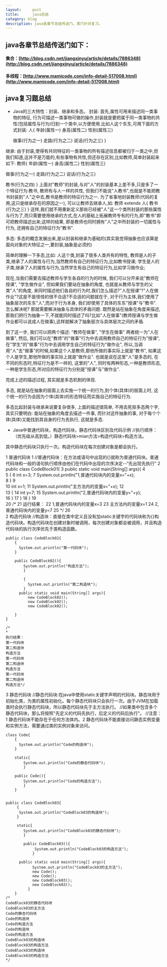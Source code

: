 ```yaml
---
layout:     post
title:      java总结
category: blog
description: java各章节总结传送门，真门针对复习。
---
```


## java各章节总结传送门如下：

#### 集合：[http://blog.csdn.net/jiangxinyu/article/details/7886348](http://blog.csdn.net/jiangxinyu/article/details/7886348)

#### 多线程：[http://www.mamicode.com/info-detail-517008.html](http://www.mamicode.com/info-detail-517008.html)

## java复习题总结 

* Java的三大特性：封装、继承和多态。
  封装:
        首先,属性可用来描述同一类事物的特征, 行为可描述一类事物可做的操作,封装就是要把属于同一类事物的共性(包括属性与行为)归到一个类中,以方便使用.比如人这个东东,可用下面的方式封装:
人{
    年龄(属性一)
    身高(属性二)
    性别(属性三)

    做事(行为之一)
    走路(行为之二)
    说话(行为之三)
}

继承:
     由于封装,使得有共同特征的一类事物的所有描述信息都被归于一类之中,但我们知道,这并不是万能的,有些事物有共性,但还存在区别,比如教师,简单封装起来如下:
教师{
年龄(属性一)
身高(属性二)
性别(属性三)

做事(行为之一)
走路(行为之二)
说话(行为之三)

教书(行为之四)
}
上面对"教师"的封装,与对"人"的封装基本上差不多,只是多了一个特征行为:教书,
教师有与人一样的共性, 但我们不能说"人教书",也就是不能把教书封装到"人"之中去,教书是教师的特征行为之一.  为了省事地封装教师(代码的复用,这只是继承存在的原因之一), 可以让教师去继承人,如:
 教师 extends 人{
    教书(行为之三)
}
这样,我们就不用重新定义那些已经被"人"这一个类所封装的那些属性与行为了,而只需要使用继承的方式,在人的基础上拓展教师专有的行为,即"教书"即可把教师描述出来;这样的结果, 即是教师也同时拥有"人"之中所封装的一切属性与行为, 还拥有自己的特征行为"教书".

多态:
     多态的概念发展出来,是以封装和继承为基础的(其实我觉得抽象也应该算是面向对象的大特征之一,要封装,抽象是必须的)

简单的理解一下多态,比如:
人这个类,封装了很多人类共有的特性, 
教师是人的子类,继承了人的属性与行为,当然教师有自己的特征行为,比如教书授课;
学生是人的子类,继承了人的属性与行为,当然学生有自己的特征行为,比如学习做作业;
    
 现在,当我们需要去描述教师与学生各自的行为的时候, 我们可以分开来说"教师在授课",  "学生做作业",  但如果我们要站在抽象的角度,  也就是从教师与学生的父类"人"的角度, 来同时描述他们各自的行为时,我们怎么描述?"人在授课"?"人在做作业"?这是不是怪怪的很不合适?不合适的问题就在于, 对于行为主体,我们使用了抽象层次的东东"人",而对于行为本身, 我们却使用了具体的东东"授课"与"教书". 怎么解决呢? 那就需要解决抽象与具体的矛盾问题. 
既然是站在抽象在角度来描述,那我们把行为抽象一下,不就能同时描述了吗?比如"人在做事"(教师授课与学生做作业都可以说成人在做事),这样就解决了抽象层次与具体层次之间的矛盾.

到了这一步, 我们可以把两个描述: "教师在做事", "学生在做事" 两者统一为"人在做事",
然后, 我们可以在"教师"的"做事"行为中去调用教师自己的特征行为"授课",
在"学生"的"做事"行为中去调用学生自己的特征行为"做作业", 
所以,当调用"人"去"做事"的时候,如果这个人是教师,那他所做的事实际上就是"教书",
如果这个人是学生,那他所做的事实际上就是"做作业".
也就是说在这里"人"是多态的, 在不同的形态时,特征行为是不一样的, 这里的"人", 同时有两种形态,一种是教师形态,一种是学生形态,所对应的特征行为分别是"授课"与"做作业".

完成上述的描述过程, 其实就是多态机制的体现.

多态, 就是站在抽象的层面上去实施一个统一的行为,到个体(具体)的层面上时, 这个统一的行为会因为个体(具体)的形态特征而实施自己的特征行为.

多态比起封装与继承来说要复杂很多, 上面的描述很简单, 不用去死抠多态两个字,
其实只要明白: 
能站在抽象的角度去描述一件事, 
而针对这件抽象的事, 对于每个个体(具体)又能找到其自身的行为去执行, 这就是多态.

* Java中普通代码块，构造代码块，静态代码块区别及代码示例
//执行顺序：（优先级从高到低。）静态代码块>mian方法>构造代码块>构造方法。

其中静态代码块只执行一次。构造代码块在每次创建对象是都会执行。

1 普通代码块
		 1 //普通代码块：在方法或语句中出现的{}就称为普通代码块。普通代码块和一般的语句执行顺序由他们在代码中出现的次序决定--“先出现先执行”
		 2 public class CodeBlock01{
		 3       public static void main(String[] args){
		 4           
		 5             {
		 6               int x=3;
		 7               System.out.println("1,普通代码块内的变量x="+x);    
		 8             }
		 9             
		10             int x=1;
		11             System.out.println("主方法内的变量x="+x);
		12             
		13             {
		14                int y=7;
		15                System.out.println("2,普通代码块内的变量y="+y);    
		16             }
		17           }
		18     }
		19     
		20     /*
		21     运行结果：
		22     1,普通代码块内的变量x=3
		23          主方法内的变量x=1
		24          2,普通代码块内的变量y=7
		25     */
		26    
2 构造代码块	
	//构造块：直接在类中定义且没有加static关键字的代码块称为{}构造代码块。构造代码块在创建对象时被调用，每次创建对象都会被调用，并且构造代码块的执行次序优先于类构造函数。

	public class CodeBlock02{
		{
		  System.out.println("第一代码块");    
		}
		
		public CodeBlock02(){
			System.out.println("构造方法");
			}
			
			{
			  System.out.println("第二构造块");
			}
		  public static void main(String[] args){
			  new CodeBlock02();
			  new CodeBlock02();
			  new CodeBlock02();
			   
		}
	}    

	/*
	*
	执行结果：
	第一代码块
	第二构造块
	构造方法
	第一代码块
	第二构造块
	构造方法
	第一代码块
	第二构造块
	构造方法*/
	
3 静态代码块
	//静态代码块:在java中使用static关键字声明的代码块。静态块用于初始化类，为类的属性初始化。每个静态代码块只会执行一次。由于JVM在加载类时会执行静态代码块，所以静态代码块先于主方法执行。
	//如果类中包含多个静态代码块，那么将按照"先定义的代码先执行，后定义的代码后执行"。
	//注意：1 静态代码块不能存在于任何方法体内。2 静态代码块不能直接访问静态实例变量和实例方法，需要通过类的实例对象来访问。


	class Code{
		{
		  System.out.println("Code的构造块");
		}
		
		static{
			System.out.println("Code的静态代码块");
			}
			
		public Code(){
			System.out.println("Code的构造方法");
			}
		}
		
		
	public class CodeBlock03{
		 {
		  System.out.println("CodeBlock03的构造块");    
		 }
		 
		 static{
			System.out.println("CodeBlock03的静态代码块");
			}
			
			public CodeBlock03(){
				 System.out.println("CodeBlock03的构造方法");
				}
			
		  public static void main(String[] args){
				System.out.println("CodeBlock03的主方法");
				new Code();
				new Code();
				new CodeBlock03();
				new CodeBlock03();
			  }
		}
	/*
	CodeBlock03的静态代码块
	CodeBlock03的主方法
	Code的静态代码块
	Code的构造块
	Code的构造方法
	Code的构造块
	Code的构造方法
	CodeBlock03的构造块
	CodeBlock03的构造方法
	CodeBlock03的构造块
	CodeBlock03的构造方法
	*/    
